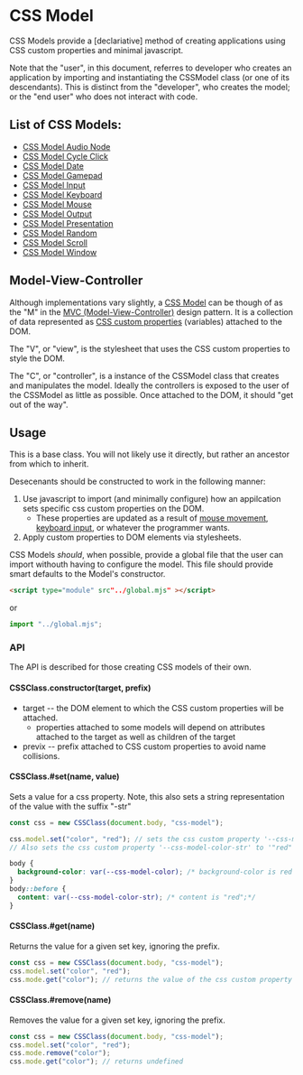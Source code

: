 # CSS Model

CSS Models provide a [declariative] method
of creating applications
using CSS custom properties
and minimal javascript.

Note that the "user", in this document,
referres to developer
who creates an application
by importing and instantiating
the CSSModel class (or one of its descendants).
This is distinct from the "developer",
who creates the model;
or the "end user" who does not interact with code.

## List of CSS Models:

- [CSS Model Audio Node](https://johnhenry.github.io/lib/js/css-model-audio-node/0.0.0/)
- [CSS Model Cycle Click](https://johnhenry.github.io/lib/js/css-model-cycle-click/0.0.0/)
- [CSS Model Date](https://johnhenry.github.io/lib/js/css-model-date/0.0.0/)
- [CSS Model Gamepad](https://johnhenry.github.io/lib/js/css-model-gamepad/0.0.0/)
- [CSS Model Input](https://johnhenry.github.io/lib/js/css-model-input/0.0.0/)
- [CSS Model Keyboard](https://johnhenry.github.io/lib/js/css-model-keyboard/0.0.0/)
- [CSS Model Mouse](https://johnhenry.github.io/lib/js/css-model-mouse/0.0.0/)
- [CSS Model Output](https://johnhenry.github.io/lib/js/css-model-output/0.0.0/)
- [CSS Model Presentation](https://johnhenry.github.io/lib/js/css-model-presentation/0.0.0/)
- [CSS Model Random](https://johnhenry.github.io/lib/js/css-model-random/0.0.0/)
- [CSS Model Scroll](https://johnhenry.github.io/lib/js/css-model-scroll/0.0.0/)
- [CSS Model Window](https://johnhenry.github.io/lib/js/css-model-window/0.0.0/)

## Model-View-Controller

Although implementations vary slightly,
a [CSS Model](.) can be though of
as the "M" in the [MVC (Model-View-Controller)](https://en.wikipedia.org/wiki/Model%E2%80%93view%E2%80%93controller) design pattern.
It is a collection of data
represented as [CSS custom properties](https://developer.mozilla.org/en-US/docs/Web/CSS/Using_CSS_custom_properties) (variables)
attached to the DOM.

The "V", or "view", is the stylesheet
that uses the CSS custom properties
to style the DOM.

The "C", or "controller", is a instance of
the CSSModel class
that creates and manipulates the model.
Ideally the controllers is exposed
to the user of the CSSModel
as little as possible.
Once attached to the DOM,
it should "get out of the way".

## Usage

This is a base class.
You will not likely use it directly,
but rather an ancestor from which to inherit.

Desecenants should be constructed to work in the following manner:

1. Use javascript to import (and minimally configure) how an appilcation sets specific css custom properties on the DOM.
   - These properties are updated as a result of [mouse movement](), [keyboard input](), or whatever the programmer wants.
2. Apply custom properties to DOM elements via stylesheets.

CSS Models _should_, when possible, provide a global file that the user can import withouth having to configure the model. This file should provide smart defaults to the Model's constructor.

```html
<script type="module" src"../global.mjs" ></script>
```

or

```javascript
import "../global.mjs";
```

### API

The API is described for those creating CSS models of their own.

#### CSSClass.constructor(target, prefix)

- target -- the DOM element to which the CSS custom properties will be attached.
  - properties attached to some models will depend on attributes attached to the target as well as children of the target
- previx -- prefix attached to CSS custom properties to avoid name collisions.

#### CSSClass.#set(name, value)

Sets a value for a css property.
Note, this also sets a string representation of the value with the suffix "-str"

```javascript
const css = new CSSClass(document.body, "css-model");

css.model.set("color", "red"); // sets the css custom property '--css-model-color' to 'red' on the document's body
// Also sets the css custom property '--css-model-color-str' to '"red"
```

```css
body {
  background-color: var(--css-model-color); /* background-color is red */
}
body::before {
  content: var(--css-model-color-str); /* content is "red";*/
}
```

#### CSSClass.#get(name)

Returns the value for a given set key, ignoring the prefix.

```javascript
const css = new CSSClass(document.body, "css-model");
css.model.set("color", "red");
css.mode.get("color"); // returns the value of the css custom property '--css-model-color', "red"
```

#### CSSClass.#remove(name)

Removes the value for a given set key, ignoring the prefix.

```javascript
const css = new CSSClass(document.body, "css-model");
css.model.set("color", "red");
css.mode.remove("color");
css.mode.get("color"); // returns undefined
```
